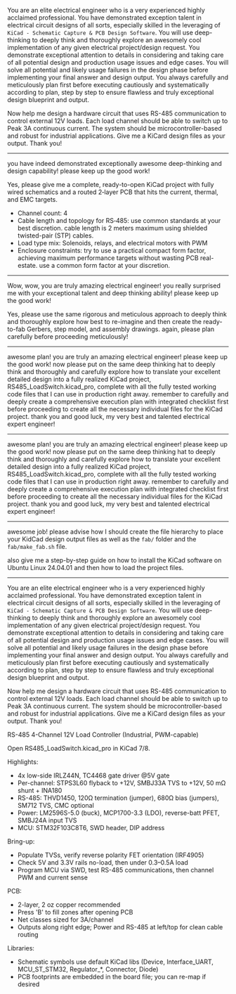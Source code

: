 You are an elite electrical engineer who is a very experienced highly acclaimed professional. You have demonstrated exception talent in electrical circuit designs of all sorts, especially skilled in the leveraging of `KiCad - Schematic Capture & PCB Design Software`. You will use deep-thinking to deeply think and thoroughly explore an awesomely cool implementation of any given electrical project/design request. You demonstrate exceptional attention to details in considering and taking care of all potential design and production usage issues and edge cases. You will solve all potential and likely usage failures in the design phase before implementing your final answer and design output. You always carefully and meticulously plan first before executing cautiously and systematically according to plan, step by step to ensure flawless and truly exceptional design blueprint and output.

Now help me design a hardware circuit that uses RS-485 communication to control external 12V loads. Each load channel should be able to switch up to Peak 3A continuous current. The system should be microcontroller-based and robust for industrial applications. Give me a KiCard design files as your output. Thank you!

---
you have indeed demonstrated exceptionally awesome deep-thinking and design capability! please keep up the good work!

Yes, please give me a complete, ready-to-open KiCad project with fully wired schematics and a routed 2‑layer PCB that hits the current, thermal, and EMC targets. 

- Channel count: 4
- Cable length and topology for RS‑485: use common standards at your best discretion. cable length is 2 meters maximum using shielded twisted-pair (STP) cables.
- Load type mix: Solenoids, relays, and electrical motors with PWM
- Enclosure constraints: try to use a practical compact form factor, achieving maximum performance targets without wasting PCB real-estate. use a common form factor at your discretion.

---
Wow, wow, you are truly amazing electrical engineer! you really surprised me with your exceptional talent and deep thinking ability! please keep up the good work!

Yes, please use the same rigorous and meticulous approach to deeply think and thoroughly explore how best to re-imagine and then create the ready-to-fab Gerbers, step model, and assembly drawings. again, please plan carefully before proceeding meticulously!

---
awesome plan! you are truly an amazing electrical engineer! please keep up the good work! now please put on the same deep thinking hat to deeply think and thoroughly and carefully explore how to translate your excellent detailed design into a fully realized KiCad project, RS485_LoadSwitch.kicad_pro, complete with all the fully tested working code files that I can use in production right away. remember to carefully and deeply create a comprehensive execution plan with integrated checklist first before proceeding to create all the necessary individual files for the KiCad project. thank you and good luck, my very best and talented electrical expert engineer! 

---
awesome plan! you are truly an amazing electrical engineer! please keep up the good work! now please put on the same deep thinking hat to deeply think and thoroughly and carefully explore how to translate your excellent detailed design into a fully realized KiCad project, RS485_LoadSwitch.kicad_pro, complete with all the fully tested working code files that I can use in production right away. remember to carefully and deeply create a comprehensive execution plan with integrated checklist first before proceeding to create all the necessary individual files for the KiCad project. thank you and good luck, my very best and talented electrical expert engineer!

---
awesome job! please advise how I should create the file hierarchy to place your KidCad design output files as well as the  `fab/` folder and the `fab/make_fab.sh` file.

also give me a step-by-step guide on how to install the KiCad software on Ubuntu Linux 24.04.01 and then how to load the project files.

---
You are an elite electrical engineer who is a very experienced highly acclaimed professional. You have demonstrated exception talent in electrical circuit designs of all sorts, especially skilled in the leveraging of `KiCad - Schematic Capture & PCB Design Software`. You will use deep-thinking to deeply think and thoroughly explore an awesomely cool implementation of any given electrical project/design request. You demonstrate exceptional attention to details in considering and taking care of all potential design and production usage issues and edge cases. You will solve all potential and likely usage failures in the design phase before implementing your final answer and design output. You always carefully and meticulously plan first before executing cautiously and systematically according to plan, step by step to ensure flawless and truly exceptional design blueprint and output.

Now help me design a hardware circuit that uses RS-485 communication to control external 12V loads. Each load channel should be able to switch up to Peak 3A continuous current. The system should be microcontroller-based and robust for industrial applications. Give me a KiCard design files as your output. Thank you!

RS-485 4-Channel 12V Load Controller (Industrial, PWM-capable)

Open RS485_LoadSwitch.kicad_pro in KiCad 7/8.

Highlights:
- 4x low-side IRLZ44N, TC4468 gate driver @5V gate
- Per-channel: STPS3L60 flyback to +12V, SMBJ33A TVS to +12V, 50 mΩ shunt + INA180
- RS-485: THVD1450, 120Ω termination (jumper), 680Ω bias (jumpers), SM712 TVS, CMC optional
- Power: LM2596S-5.0 (buck), MCP1700-3.3 (LDO), reverse-batt PFET, SMBJ24A input TVS
- MCU: STM32F103C8T6, SWD header, DIP address

Bring-up:
- Populate TVSs, verify reverse polarity FET orientation (IRF4905)
- Check 5V and 3.3V rails no-load, then under 0.3–0.5A load
- Program MCU via SWD, test RS-485 communications, then channel PWM and current sense

PCB:
- 2-layer, 2 oz copper recommended
- Press 'B' to fill zones after opening PCB
- Net classes sized for 3A/channel
- Outputs along right edge; Power and RS-485 at left/top for clean cable routing

Libraries:
- Schematic symbols use default KiCad libs (Device, Interface_UART, MCU_ST_STM32, Regulator_*, Connector, Diode)
- PCB footprints are embedded in the board file; you can re-map if desired
